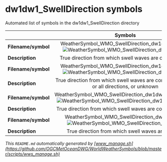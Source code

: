 # dw1dw1_SwellDirection symbols

Automated list of symbols in the dw1dw1_SwellDirection directory

|     | Symbols |
| --- |:-------:|
| **Filename/symbol** | WeatherSymbol_WMO_SwellDirection_dw1dw1_00.svg ![WeatherSymbol_WMO_SwellDirection_dw1dw1_00](https://cdn.rawgit.com/OGCMetOceanDWG/WorldWeatherSymbols/master/symbols/dw1dw1_SwellDirection/WeatherSymbol_WMO_SwellDirection_dw1dw1_00.svg)|
| **Description** | True direction from which swell waves are coming, calm |
| **Filename/symbol** | WeatherSymbol_WMO_SwellDirection_dw1dw1_99.svg ![WeatherSymbol_WMO_SwellDirection_dw1dw1_99](https://cdn.rawgit.com/OGCMetOceanDWG/WorldWeatherSymbols/master/symbols/dw1dw1_SwellDirection/WeatherSymbol_WMO_SwellDirection_dw1dw1_99.svg)|
| **Description** | True direction from which swell waves are coming, variable, or all directions, or unknown |
| **Filename/symbol** | WeatherSymbol_WMO_SwellDirection_dw1dw1_Missing.svg ![WeatherSymbol_WMO_SwellDirection_dw1dw1_Missing](https://cdn.rawgit.com/OGCMetOceanDWG/WorldWeatherSymbols/master/symbols/dw1dw1_SwellDirection/WeatherSymbol_WMO_SwellDirection_dw1dw1_Missing.svg)|
| **Description** | True direction from which swell waves are coming, missing |
| **Filename/symbol** | WeatherSymbol_WMO_SwellDirection_dw1dw1.svg ![WeatherSymbol_WMO_SwellDirection_dw1dw1](https://cdn.rawgit.com/OGCMetOceanDWG/WorldWeatherSymbols/master/symbols/dw1dw1_SwellDirection/WeatherSymbol_WMO_SwellDirection_dw1dw1.svg)|
| **Description** | True direction from which swell waves are coming |

*This `README.md` automatically generated by [www_manage.sh](https://github.com/OGCMetOceanDWG/WorldWeatherSymbols/blob/master/scripts/wws_manage.sh)*
